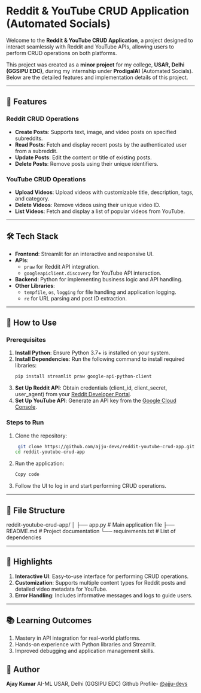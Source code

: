 # Reddit & YouTube CRUD Application (Automated Socials)

Welcome to the **Reddit & YouTube CRUD Application**, a project designed to interact seamlessly with Reddit and YouTube APIs, allowing users to perform CRUD operations on both platforms.

This project was created as a **minor project** for my college, **USAR, Delhi (GGSIPU EDC)**, during my internship under **ProdigalAI** (Automated Socials). Below are the detailed features and implementation details of this project.

---

## 📌 Features

### Reddit CRUD Operations
- **Create Posts**: Supports text, image, and video posts on specified subreddits.
- **Read Posts**: Fetch and display recent posts by the authenticated user from a subreddit.
- **Update Posts**: Edit the content or title of existing posts.
- **Delete Posts**: Remove posts using their unique identifiers.

### YouTube CRUD Operations
- **Upload Videos**: Upload videos with customizable title, description, tags, and category.
- **Delete Videos**: Remove videos using their unique video ID.
- **List Videos**: Fetch and display a list of popular videos from YouTube.

---

## 🛠️ Tech Stack
- **Frontend**: Streamlit for an interactive and responsive UI.
- **APIs**:
  - `praw` for Reddit API integration.
  - `googleapiclient.discovery` for YouTube API interaction.
- **Backend**: Python for implementing business logic and API handling.
- **Other Libraries**: 
  - `tempfile`, `os`, `logging` for file handling and application logging.
  - `re` for URL parsing and post ID extraction.

---

## 🚀 How to Use

### Prerequisites
1. **Install Python**: Ensure Python 3.7+ is installed on your system.
2. **Install Dependencies**: Run the following command to install required libraries:
   ```bash
   pip install streamlit praw google-api-python-client
3. **Set Up Reddit API**: Obtain credentials (client_id, client_secret, user_agent) from your [Reddit Developer Portal](https://www.reddit.com/prefs/apps).
4. **Set Up YouTube API**: Generate an API key from the [Google Cloud Console](https://console.cloud.google.com/).

### Steps to Run
1. Clone the repository:
   ```bash
    git clone https://github.com/ajju-devs/reddit-youtube-crud-app.git
   cd reddit-youtube-crud-app
2. Run the application:
    ```bash
    Copy code
3. Follow the UI to log in and start performing CRUD operations.

---

## 📄 File Structure
reddit-youtube-crud-app/
│
├── app.py                  # Main application file
├── README.md               # Project documentation
└── requirements.txt        # List of dependencies

---

## 🌟 Highlights
1. **Interactive UI**: Easy-to-use interface for performing CRUD operations.
2. **Customization**: Supports multiple content types for Reddit posts and detailed video metadata for YouTube.
3. **Error Handling**: Includes informative messages and logs to guide users.

---

## 📚 Learning Outcomes
1. Mastery in API integration for real-world platforms.
2. Hands-on experience with Python libraries and Streamlit.
3. Improved debugging and application management skills.

## 👦 Author
**Ajay Kumar**
AI-ML
USAR, Delhi (GGSIPU EDC)
Github Profile- [@ajju-devs](https://github.com/ajju-devs)
